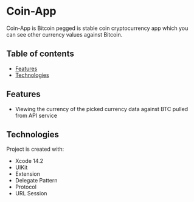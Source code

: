 # Coin-App
Coin-App is Bitcoin pegged is stable coin cryptocurrency app which you can see other currency values against Bitcoin.

## Table of contents
* [Features](#features)
* [Technologies](#technologies)

## Features 
* Viewing the currency of the picked currency data against BTC pulled from API service 

## Technologies
Project is created with:
* Xcode 14.2
* UIKit
* Extension
* Delegate Pattern 
* Protocol
* URL Session
